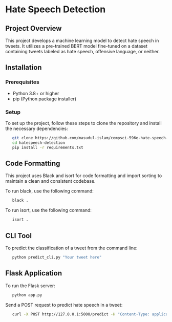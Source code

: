 # Hate Speech Detection

## Project Overview
This project develops a machine learning model to detect hate speech in tweets. It utilizes a pre-trained BERT model fine-tuned on a dataset containing tweets labeled as hate speech, offensive language, or neither.

## Installation

### Prerequisites
- Python 3.8+ or higher 
- pip (Python package installer)

### Setup
To set up the project, follow these steps to clone the repository and install the necessary dependencies:

```bash
   git clone https://github.com/masudul-islam/compsci-596e-hate-speech-detection.git
   cd hatespeech-detection
   pip install -r requirements.txt
```

## Code Formatting
This project uses Black and isort for code formatting and import sorting to maintain a clean and consistent codebase.

To run black, use the following command:
```bash
   black .
```
To run isort, use the following command:
```bash
   isort .
```

## CLI Tool
To predict the classification of a tweet from the command line:

```bash
   python predict_cli.py "Your tweet here"
```

## Flask Application
To run the Flask server:

```bash
   python app.py
   ```
Send a POST request to predict hate speech in a tweet:
```bash 
   curl -X POST http://127.0.0.1:5000/predict -H "Content-Type: application/json" -d '{"tweet":"Your tweet text here"}'
```
